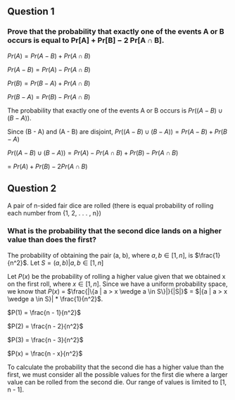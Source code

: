 ## Question 1

### Prove that the probability that exactly one of the events A or B occurs is equal to Pr[A] + Pr[B] − 2 Pr[A ∩ B].

$Pr(A) = Pr(A - B) + Pr(A \cap B)$

$Pr(A - B) =  Pr(A) - Pr(A \cap B)$

$Pr(B) = Pr(B - A) + Pr(A \cap B)$

$Pr(B - A) =  Pr(B) - Pr(A \cap B)$

The probability that exactly one of the events A or B occurs is $Pr((A - B) \cup (B - A))$.

Since (B - A) and (A - B) are disjoint, $Pr((A - B) \cup (B - A)) = Pr(A - B) + Pr(B - A)$

$Pr((A - B) \cup (B - A)) =  Pr(A) - Pr(A \cap B) + Pr(B) - Pr(A \cap B)$ 

= $Pr(A) + Pr(B) - 2Pr(A \cap B)$

## Question 2

A pair of n-sided fair dice are rolled (there is equal probability of rolling each number
from {1, 2, . . . , n})

### What is the probability that the second dice lands on a higher value than does the first?
The probability of obtaining the pair (a, b), where $a, b \in [1, n]$, is $\frac{1}{n^2}$.
Let $S = {(a, b) | a, b \in [1, n]}$

Let $P(x)$ be the probability of rolling a higher value given that we obtained x on the first 
roll, where $x \in [1, n]$. Since we have a uniform probability space, we know that $P(x)$ =
$\frac{|\{a | a > x \wedge a \in S\}|}{|S|}$ = $|{a | a > x \wedge a \in S}| * \frac{1}{n^2}$.

$P(1) = \frac{n - 1}{n^2}$

$P(2) = \frac{n - 2}{n^2}$

$P(3) = \frac{n - 3}{n^2}$

$P(x) = \frac{n - x}{n^2}$


To calculate the probability that the second die has a higher value than the first,
we must consider all the possible values for the first die where a larger value
can be rolled from the second die. Our range of values is limited to [1, n - 1]. 
